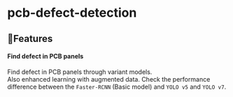 # pcb-defect-detection

## :gem:Features
#### <b>Find defect in PCB panels</b>
Find defect in PCB panels through variant models. <br>
Also enhanced learning with augmented data.
Check the performance difference between the `Faster-RCNN` (Basic model) and `YOLO v5` and `YOLO v7`.
